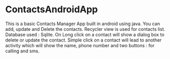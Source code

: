 # ContactsAndroidApp

This is a basic Contacts Manager App built in android using java. 
You can add, update and Delete the contacts. Recycler view is used for contacts list. 
Database used : Sqlite.
On Long click on a contact will show a dialog box to delete or update the contact.
Simple click on a contact will lead to another activity which will show the name, phone number and two buttons : for calling and sms.

